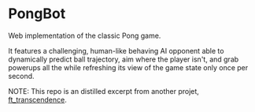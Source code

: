 # PongBot

Web implementation of the classic Pong game.  
  
It features a challenging, human-like behaving AI opponent able to dynamically predict ball trajectory, aim where the player isn't, and grab powerups all the while refreshing its view of the game state only once per second.  
  
NOTE: This repo is an distilled excerpt from another projet, [ft_transcendence](https://github.com/arthurmalangin/42_ft_transcendence/).
